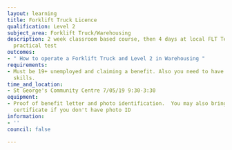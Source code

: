 ```yaml
---
layout: learning
title: Forklift Truck Licence
qualification: Level 2
subject_area: Forklift Truck/Warehousing
description: 2 week classroom based course, then 4 days at local FLT Test Centre for
  practical test
outcomes:
- " How to operate a Forklift Truck and Level 2 in Warehousing "
requirements:
- Must be 19+ unemployed and claiming a benefit. Also you need to have basic English
  skills.
time_and_location:
- St George's Community Centre 7/05/19 9:30-3:30
equipment:
- Proof of benefit letter and photo identification.  You may also bring your birth
  certificate if you don't have photo ID
information:
- ''
council: false

---
```

